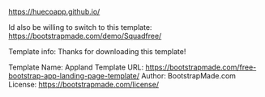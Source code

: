 https://huecoapp.github.io/


Id also be willing to switch to this template:
https://bootstrapmade.com/demo/Squadfree/

Template info:
Thanks for downloading this template!

Template Name: Appland
Template URL: https://bootstrapmade.com/free-bootstrap-app-landing-page-template/
Author: BootstrapMade.com
License: https://bootstrapmade.com/license/
